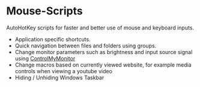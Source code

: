 # Mouse-Scripts
AutoHotKey scripts for faster and better use of mouse and keyboard inputs.

- Application specific shortcuts.
- Quick navigation between files and folders using groups.
- Change monitor parameters such as brightness and input source signal using [ControlMyMonitor](https://www.nirsoft.net/utils/control_my_monitor.html)
- Change macros based on currently viewed website, for example media controls when viewing a youtube video
- Hiding / Unhiding Windows Taskbar  
